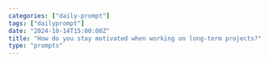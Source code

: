 ```yaml
---
categories: ["daily-prompt"]
tags: ["dailyprompt"]
date: "2024-10-14T15:00:00Z"
title: "How do you stay motivated when working on long-term projects?"
type: "prompts"
---
```

